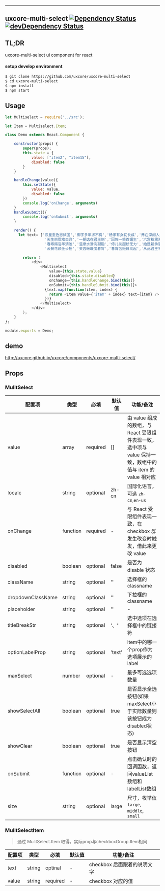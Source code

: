 ---

## uxcore-multi-select [![Dependency Status](http://img.shields.io/david/uxcore/uxcore-multi-select.svg?style=flat-square)](https://david-dm.org/uxcore/uxcore-multi-select) [![devDependency Status](http://img.shields.io/david/dev/uxcore/uxcore-multi-select.svg?style=flat-square)](https://david-dm.org/uxcore/uxcore-multi-select#info=devDependencies) 

## TL;DR

uxcore-multi-select ui component for react

#### setup develop environment

```sh
$ git clone https://github.com/uxcore/uxcore-multi-select
$ cd uxcore-multi-select
$ npm install
$ npm start
```

## Usage

```javascript
let Multiselect = require('../src');

let Item = Multiselect.Item;

class Demo extends React.Component {

    constructor(props) {
        super(props);
        this.state = {
            value: ["item2", "item15"],
            disabled: false
        }
    }

    handleChange(value){
        this.setState({
            value: value,
            disabled: false
        })
        console.log('onChange', arguments)
    }
    handleSubmit(){
        console.log('onSubmit', arguments)
    }

    render() {
      let text= ['汉皇重色思倾国','御宇多年求不得','杨家有女初长成','养在深闺人未识',
                  '天生丽质难自弃','一朝选在君王侧','回眸一笑百媚生','六宫粉黛无颜色',
                  '春寒赐浴华清池','温泉水滑洗凝脂','侍儿扶起娇无力','始是新承恩泽时',
                  '云鬓花颜金步摇','芙蓉帐暖度春宵','春宵苦短日高起','从此君王不早朝'];

        return (
            <div>
                <Multiselect
                    value={this.state.value}
                    disabled={this.state.disabled}
                    onChange={this.handleChange.bind(this)}
                    onSubmit={this.handleSubmit.bind(this)}>
                  {text.map(function(item, index) {
                    return <Item value={'item' + index} text={item} />
                  })}
                </Multiselect>
            </div>
        );
    }
};

module.exports = Demo;

```

## demo
http://uxcore.github.io/uxcore/components/uxcore-multi-select/

## Props

### MulitSelect

| 配置项 | 类型 | 必填 | 默认值 | 功能/备注 |
|---|---|---|---|---|
|value|array|required|[]|由 value 组成的数组，与 React 受限组件表现一致，选中项与 value 保持一致，数组中的值与 item 的 value 相对应|
|locale|string|optional|zh-cn|国际化语言，可选 `zh-cn`,`en-us`|
|onChange|function|required|-|与 React 受限组件表现一致，在 checkbox 群发生改变时触发，借此来更改 value|
|disabled|boolean|optional|false|是否为 disable 状态|
|className|string|optional|''|选择框的classname|
|dropdownClassName|string|optional|''|下拉框的classname|
|placeholder|string|optional|''|-|
|titleBreakStr|string|optional|'、'|选中选项在选择框中的链接符|
|optionLabelProp|string|optional|'text'|item中的哪一个prop作为选项展示的label|
|maxSelect|number|optional|-|最多可选选项数量|
|showSelectAll|boolean|optional|true|是否显示全选按钮(如果maxSelect小于实际数量则该按钮成为disabled状态)|
|showClear|boolean|optional|true|是否显示清空按钮|
|onSubmit|function|optional|-|点击确认时的回调函数，返回valueList数组和labelList数组|
|size|string|optional|large|尺寸，枚举值 `large`, `middle`, `small`|

### MulitSelectItem

> 通过 MulitSelect.Item 取得。实际prop与checkboxGroup.Item相同

| 配置项 | 类型 | 必填 | 默认值 | 功能/备注 |
|---|---|---|---|---|
|text|string|optinal|-|checkbox 后面跟着的说明文字|
|value|string|required|-|checkbox 对应的值|


